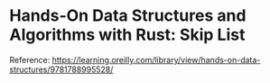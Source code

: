 # Hands-On Data Structures and Algorithms with Rust: Skip List

Reference:
https://learning.oreilly.com/library/view/hands-on-data-structures/9781788995528/